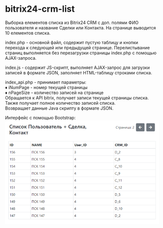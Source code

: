 # bitrix24-crm-list
Выборка елементов списка из Bitrix24 CRM с доп. полями ФИО пользователя и название Сделки или Контакта. На странице выводится 10 елементов списка.  

index.php - основной файл, содержит пустую таблицу и кнопки перехода к следующей или предыдущей странице. Перелистывание страниц выполняется без перезагрузки страницы index.php с помощью AJAX-запроса.  

index.js - содержит JS-скрипт, выполняет AJAX-запрос для загрузки записей в формате JSON, заполняет HTML-таблицу строками списка.  

index_api.php - принимает параметры:  
 ♦ iNumPage - номер текущей страницы  
 ♦ nPageSize - количество записей на странице  
Обращается к API bitrix, получает записи текущей страницы списка.  
Также получает полное количество записей списка.  
Возвращает данные Java скрипту в формате JSON.  

Интерфейс с помощью Bootstrap:  
![bitrix24-crm-list](https://github.com/apcrf/bitrix24-crm-list/blob/master/%D0%A1%D0%BF%D0%B8%D1%81%D0%BE%D0%BA%20%D0%9F%D0%BE%D0%BB%D1%8C%D0%B7%D0%BE%D0%B2%D0%B0%D1%82%D0%B5%D0%BB%D1%8C%20%2B%20%D0%A1%D0%B4%D0%B5%D0%BB%D0%BA%D0%B0%2C%20%D0%9A%D0%BE%D0%BD%D1%82%D0%B0%D0%BA%D1%82.png)
